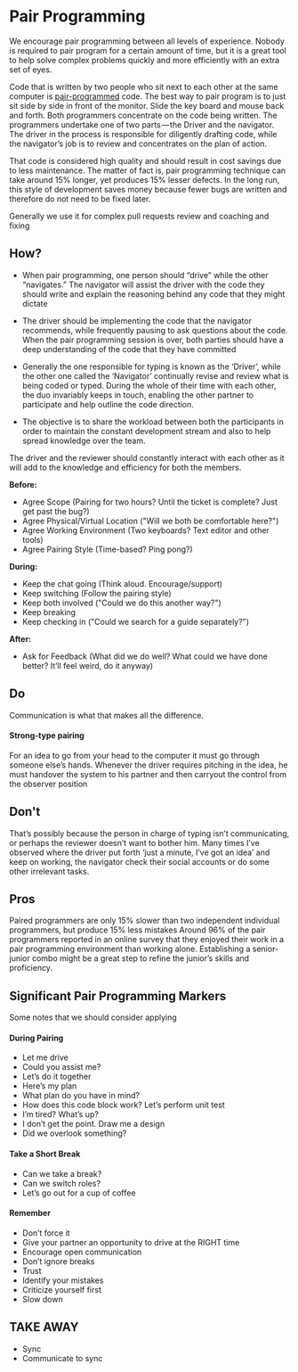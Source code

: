 # Pair Programming

We encourage pair programming between all levels of experience. Nobody is required to pair program for a certain amount of time, but it is a great tool to help solve complex problems quickly and more efficiently with an extra set of eyes. 

Code that is written by two people who sit next to each other at the same computer is [pair-programmed](http://www.extremeprogramming.org/rules/pair.html) code. The best way to pair program is to just sit side by side in front of the monitor. Slide the key board and mouse back and forth. Both programmers concentrate on the code being written. The programmers undertake one of two parts — the Driver and the navigator. The driver in the process is responsible for diligently drafting code, while the navigator’s job is to review and concentrates on the plan of action.

That code is considered high quality and should result in cost savings due to less maintenance. The matter of fact is, pair programming technique can take around 15% longer, yet produces 15% lesser defects. In the long run, this style of development saves money because fewer bugs are written and therefore do not need to be fixed later.

Generally we use it for complex pull requests review and coaching and fixing

## How?

* When pair programming, one person should “drive” while the other “navigates.” The navigator will assist the driver with the code they should write and explain the reasoning behind any code that they might dictate

* The driver should be implementing the code that the navigator recommends, while frequently pausing to ask questions about the code. When the pair programming session is over, both parties should have a deep understanding of the code that they have committed

* Generally the one responsible for typing is known as the ‘Driver’, while the other one called the ‘Navigator’ continually revise and review what is being coded or typed. During the whole of their time with each other, the duo invariably keeps in touch, enabling the other partner to participate and help outline the code direction.

* The objective is to share the workload between both the participants in order to maintain the constant development stream and also to help spread knowledge over the team.

The driver and the reviewer should constantly interact with each other as it will add to the knowledge and efficiency for both the members.

**Before:**

- Agree Scope (Pairing for two hours? Until the ticket is complete? Just get past the bug?)
- Agree Physical/Virtual Location ("Will we both be comfortable here?")
- Agree Working Environment (Two keyboards? Text editor and other tools)
- Agree Pairing Style (Time-based? Ping pong?)

**During:**

- Keep the chat going (Think aloud. Encourage/support)
- Keep switching (Follow the pairing style)
- Keep both involved ("Could we do this another way?")
- Keep breaking
- Keep checking in ("Could we search for a guide separately?")

**After:**

- Ask for Feedback (What did we do well? What could we have done better? It’ll feel weird, do it anyway)

## Do

Communication is what that makes all the difference.

#### Strong-type pairing
For an idea to go from your head to the computer it must go through someone else’s hands.
Whenever the driver requires pitching in the idea, he must handover the system to his partner and then carryout the control from the observer position

## Don't

That’s possibly because the person in charge of typing isn’t communicating, or perhaps the reviewer doesn’t want to bother him. Many times I’ve observed where the driver put forth ‘just a minute, I’ve got an idea’ and keep on working, the navigator check their social accounts or do some other irrelevant tasks.

## Pros
Paired programmers are only 15% slower than two independent individual programmers, but produce 15% less mistakes
Around 96% of the pair programmers reported in an online survey that they enjoyed their work in a pair programming environment than working alone.
Establishing a senior-junior combo might be a great step to refine the junior’s skills and proficiency.

## Significant Pair Programming Markers

Some notes that we should consider applying

#### During Pairing
* Let me drive
* Could you assist me?
* Let’s do it together
* Here’s my plan
* What plan do you have in mind?
* How does this code block work? Let’s perform unit test
* I’m tired? What’s up?
* I don’t get the point. Draw me a design
* Did we overlook something?

#### Take a Short Break
* Can we take a break?
* Can we switch roles?
* Let’s go out for a cup of coffee

#### Remember
* Don’t force it
* Give your partner an opportunity to drive at the RIGHT time
* Encourage open communication
* Don’t ignore breaks
* Trust
* Identify your mistakes
* Criticize yourself first
* Slow down

## TAKE AWAY
* Sync
* Communicate to sync
